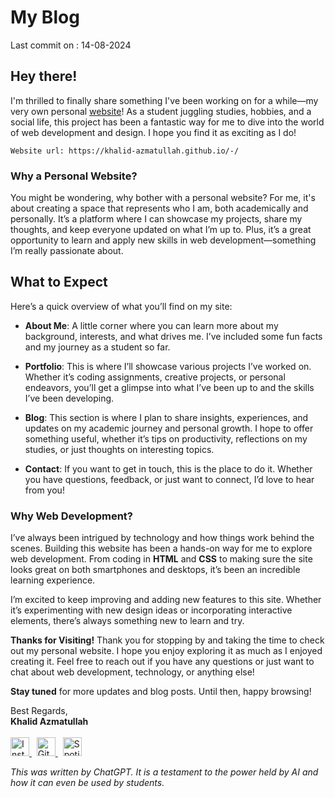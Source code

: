 
# My Blog

Last commit on : 14-08-2024

## Hey there!

I'm thrilled to finally share something I've been working on for a while—my very own personal [website](https://khalid-azmatullah.github.io/-/)! As a student juggling studies, hobbies, and a social life, this project has been a fantastic way for me to dive into the world of web development and design. I hope you find it as exciting as I do!


```
Website url: https://khalid-azmatullah.github.io/-/
```

### Why a Personal Website?


You might be wondering, why bother with a personal website? For me, it's about creating a space that represents who I am, both academically and personally. It’s a platform where I can showcase my projects, share my thoughts, and keep everyone updated on what I’m up to. Plus, it’s a great opportunity to learn and apply new skills in web development—something I’m really passionate about.

## What to Expect
Here’s a quick overview of what you’ll find on my site:

- **About Me**: A little corner where you can learn more about my background, interests, and what drives me. I’ve included some fun facts and my journey as a student so far.

- **Portfolio**: This is where I’ll showcase various projects I’ve worked on. Whether it’s coding assignments, creative projects, or personal endeavors, you’ll get a glimpse into what I’ve been up to and the skills I’ve been developing.

- **Blog**: This section is where I plan to share insights, experiences, and updates on my academic journey and personal growth. I hope to offer something useful, whether it’s tips on productivity, reflections on my studies, or just thoughts on interesting topics.

- **Contact**: If you want to get in touch, this is the place to do it. Whether you have questions, feedback, or just want to connect, I’d love to hear from you!

### Why Web Development?
I’ve always been intrigued by technology and how things work behind the scenes. Building this website has been a hands-on way for me to explore web development. From coding in **HTML** and **CSS** to making sure the site looks great on both smartphones and desktops, it’s been an incredible learning experience.

I’m excited to keep improving and adding new features to this site. Whether it’s experimenting with new design ideas or incorporating interactive elements, there’s always something new to learn and try.

**Thanks for Visiting!**
Thank you for stopping by and taking the time to check out my personal website. I hope you enjoy exploring it as much as I enjoyed creating it. Feel free to reach out if you have any questions or just want to chat about web development, technology, or anything else!

**Stay tuned** for more updates and blog posts. Until then, happy browsing!

Best Regards,    
 **Khalid Azmatullah** </br> </br>
            <a href="https://www.instagram.com/khalid.0412" target="_blank" title="Instagram">
                <img src="https://upload.wikimedia.org/wikipedia/commons/a/a5/Instagram_icon.png" alt="Instagram" style="width: 30px; height: 30px;">
              </a>
              <a> 
              &nbsp;
            </a>
            <a href="https://github.com/Khalid-Azmatullah" target="_blank" title="Github">
                <img src="https://upload.wikimedia.org/wikipedia/commons/2/24/Github_logo_svg.svg" alt="Github" style="width: 30px; height: 30px;">
            </a>
              <a> 
              &nbsp;
            </a>
            <a href="https://open.spotify.com/user/31ed72y4ju4oez6ple33mcpssshe" target="_blank" title="Spotify">
                <img src="https://upload.wikimedia.org/wikipedia/commons/5/54/2024_Spotify_logo_without_text.svg" alt="Spotify" style="width: 30px; height: 30px;">
            </a>

 *This was written by ChatGPT. It is a testament to the power held by AI and how it can even be used by students.*
